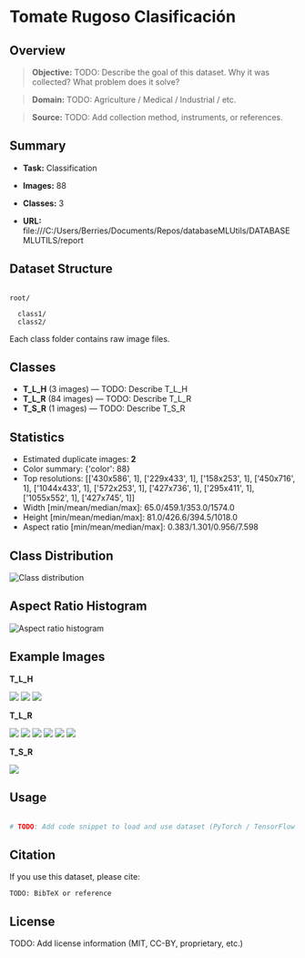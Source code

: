 # Tomate Rugoso Clasificación

## Overview

> **Objective:** TODO: Describe the goal of this dataset. Why it was collected? What problem does it solve?

> **Domain:** TODO: Agriculture / Medical / Industrial / etc.

> **Source:** TODO: Add collection method, instruments, or references.


## Summary

- **Task:** Classification

- **Images:** 88

- **Classes:** 3

- **URL:** file:///C:/Users/Berries/Documents/Repos/databaseMLUtils/DATABASEMLUTILS/report


## Dataset Structure

```

root/

  class1/
  class2/

```

Each class folder contains raw image files.


## Classes

- **T_L_H** (3 images) — TODO: Describe T_L_H
- **T_L_R** (84 images) — TODO: Describe T_L_R
- **T_S_R** (1 images) — TODO: Describe T_S_R

## Statistics

- Estimated duplicate images: **2**
- Color summary: {'color': 88}
- Top resolutions: [['430x586', 1], ['229x433', 1], ['158x253', 1], ['450x716', 1], ['1044x433', 1], ['572x253', 1], ['427x736', 1], ['295x411', 1], ['1055x552', 1], ['427x745', 1]]
- Width [min/mean/median/max]: 65.0/459.1/353.0/1574.0
- Height [min/mean/median/max]: 81.0/426.6/394.5/1018.0
- Aspect ratio [min/mean/median/max]: 0.383/1.301/0.956/7.598

## Class Distribution

![Class distribution](class_distribution.png)

## Aspect Ratio Histogram

![Aspect ratio histogram](aspect_ratio_hist.png)

## Example Images

**T_L_H**

![](thumbs\T_L_H_01.jpg) ![](thumbs\T_L_H_02.jpg) ![](thumbs\T_L_H_03.jpg)

**T_L_R**

![](thumbs\T_L_R_01.jpg) ![](thumbs\T_L_R_02.jpg) ![](thumbs\T_L_R_03.jpg) ![](thumbs\T_L_R_04.jpg) ![](thumbs\T_L_R_05.jpg) ![](thumbs\T_L_R_06.jpg)

**T_S_R**

![](thumbs\T_S_R_01.jpg)

## Usage

```python

# TODO: Add code snippet to load and use dataset (PyTorch / TensorFlow / etc.)

```

## Citation

If you use this dataset, please cite:

```
TODO: BibTeX or reference
```

## License

TODO: Add license information (MIT, CC-BY, proprietary, etc.)

